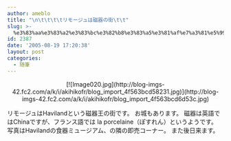 ```yaml
---
author: ameblo
title: "\n\t\t\t\tリモージュは磁器の街\t\t"
slug: >-
  %e3%83%aa%e3%83%a2%e3%83%bc%e3%82%b8%e3%83%a5%e3%81%af%e7%a3%81%e5%99%a8%e3%81%ae%e8%a1%97
id: 2387
date: '2005-08-19 17:20:38'
layout: post
categories:
  - 随筆
---
```


<div align="center">[![Image020.jpg](http://blog-imgs-42.fc2.com/a/k/i/akihikofr/blog_import_4f563bcd58231.jpg)](http://blog-imgs-42.fc2.com/a/k/i/akihikofr/blog_import_4f563bcd6d53c.jpg)</div>

リモージュはHavilandという磁器王の街です。 お城もあります。 磁器は英語ではChinaですが、フランス語では la porcelaine（ぽすれん）というようです。 写真はHavilandの食器ミュージアム、の隣の即売コーナー。 また後日来ます。